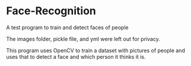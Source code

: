 # Face-Recognition
A test program to train and detect faces of people

The images folder, pickle file, and yml were left out for privacy. 

This program uses OpenCV to train a dataset with pictures of people and uses that to detect a face and which person it thinks it is.

